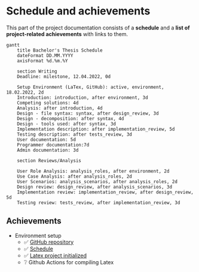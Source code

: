 # Schedule and achievements
This part of the project documentation consists of a **schedule** and a **list of project-related achievements** with links to them.

```mermaid
gantt
    title Bachelor's Thesis Schedule
    dateFormat DD.MM.YYYY
    axisFormat %d.%m.%Y

    section Writing
    Deadline: milestone, 12.04.2022, 0d

    Setup Environment (LaTex, GitHub): active, environment, 18.02.2022, 2d
    Introduction: introduction, after environment, 3d
    Competing solutions: 4d
    Analysis: after introduction, 4d
    Design - file syntax: syntax, after design_review, 3d
    Design - decomposition: after syntax, 4d
    Design - tools used: after syntax, 3d
    Implementation description: after implementation_review, 5d
    Testing description: after tests_review, 3d
    User documentation: 5d
    Programmer documentation:7d
    Admin documentation: 3d

    section Reviews/Analysis

    User Role Analysis: analysis_roles, after environment, 2d
    Use Case Analysis: after analysis_roles, 2d
    User Scenarios: analysis_scenarios, after analysis_roles, 2d
    Design review: design_review, after analysis_scenarios, 3d
    Implementation review: implementation_review, after design_review, 5d
    Testing review: tests_review, after implementation_review, 3d 
```

## Achievements
- Environment setup
    - ✅ [GitHub repository](./README.md)
    - ✅ [Schedule](.)
    - ✅ [Latex project initialized](./thesis)
    - ❔ Github Actions for compiling Latex